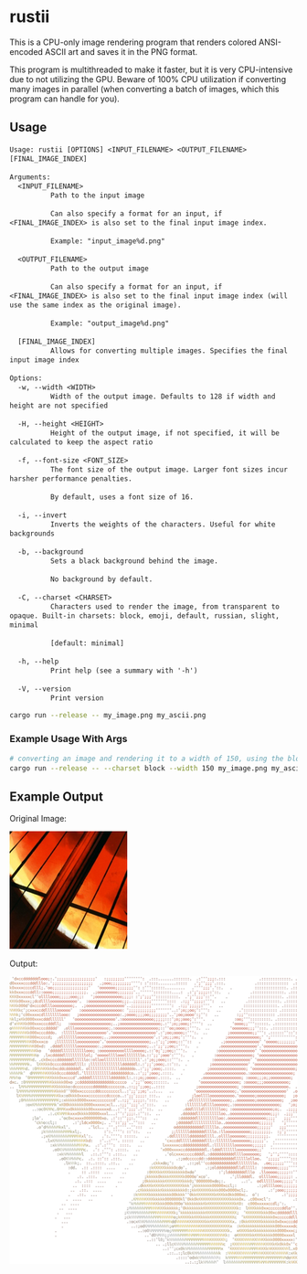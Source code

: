 # rustii

This is a CPU-only image rendering program that renders colored ANSI-encoded ASCII art and saves it in the
PNG format.

This program is multithreaded to make it faster, but it is very CPU-intensive due to not utilizing the GPU.
Beware of 100% CPU utilization if converting many images in parallel (when converting a batch of images,
which this program can handle for you).

## Usage

```text
Usage: rustii [OPTIONS] <INPUT_FILENAME> <OUTPUT_FILENAME> [FINAL_IMAGE_INDEX]

Arguments:
  <INPUT_FILENAME>
          Path to the input image
          
          Can also specify a format for an input, if <FINAL_IMAGE_INDEX> is also set to the final input image index.
          
          Example: "input_image%d.png"

  <OUTPUT_FILENAME>
          Path to the output image
          
          Can also specify a format for an input, if <FINAL_IMAGE_INDEX> is also set to the final input image index (will use the same index as the original image).
          
          Example: "output_image%d.png"

  [FINAL_IMAGE_INDEX]
          Allows for converting multiple images. Specifies the final input image index

Options:
  -w, --width <WIDTH>
          Width of the output image. Defaults to 128 if width and height are not specified

  -H, --height <HEIGHT>
          Height of the output image, if not specified, it will be calculated to keep the aspect ratio

  -f, --font-size <FONT_SIZE>
          The font size of the output image. Larger font sizes incur harsher performance penalties.
          
          By default, uses a font size of 16.

  -i, --invert
          Inverts the weights of the characters. Useful for white backgrounds

  -b, --background
          Sets a black background behind the image.
          
          No background by default.

  -C, --charset <CHARSET>
          Characters used to render the image, from transparent to opaque. Built-in charsets: block, emoji, default, russian, slight, minimal
          
          [default: minimal]

  -h, --help
          Print help (see a summary with '-h')

  -V, --version
          Print version
```

```sh
cargo run --release -- my_image.png my_ascii.png
```

### Example Usage With Args

```sh
# converting an image and rendering it to a width of 150, using the block charset
cargo run --release -- --charset block --width 150 my_image.png my_ascii.png
```

## Example Output

Original Image:

![original_image](./doc/original_img.png)

Output:

![converted_image](./doc/converted_img.png)
